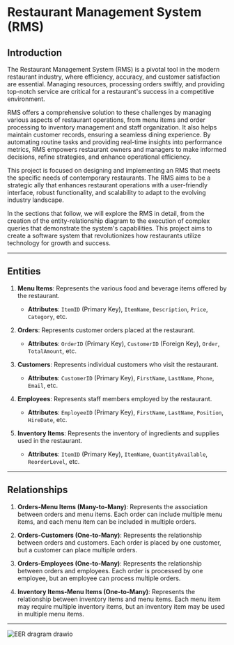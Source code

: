 # Restaurant Management System (RMS)

## Introduction

The Restaurant Management System (RMS) is a pivotal tool in the modern restaurant industry, where efficiency, accuracy, and customer satisfaction are essential. Managing resources, processing orders swiftly, and providing top-notch service are critical for a restaurant's success in a competitive environment.

RMS offers a comprehensive solution to these challenges by managing various aspects of restaurant operations, from menu items and order processing to inventory management and staff organization. It also helps maintain customer records, ensuring a seamless dining experience. By automating routine tasks and providing real-time insights into performance metrics, RMS empowers restaurant owners and managers to make informed decisions, refine strategies, and enhance operational efficiency.

This project is focused on designing and implementing an RMS that meets the specific needs of contemporary restaurants. The RMS aims to be a strategic ally that enhances restaurant operations with a user-friendly interface, robust functionality, and scalability to adapt to the evolving industry landscape.

In the sections that follow, we will explore the RMS in detail, from the creation of the entity-relationship diagram to the execution of complex queries that demonstrate the system's capabilities. This project aims to create a software system that revolutionizes how restaurants utilize technology for growth and success.

---

## Entities

1. **Menu Items**: Represents the various food and beverage items offered by the restaurant.
   - **Attributes**: `ItemID` (Primary Key), `ItemName`, `Description`, `Price`, `Category`, etc.

2. **Orders**: Represents customer orders placed at the restaurant.
   - **Attributes**: `OrderID` (Primary Key), `CustomerID` (Foreign Key), `Order`, `TotalAmount`, etc.

3. **Customers**: Represents individual customers who visit the restaurant.
   - **Attributes**: `CustomerID` (Primary Key), `FirstName`, `LastName`, `Phone`, `Email`, etc.

4. **Employees**: Represents staff members employed by the restaurant.
   - **Attributes**: `EmployeeID` (Primary Key), `FirstName`, `LastName`, `Position`, `HireDate`, etc.

5. **Inventory Items**: Represents the inventory of ingredients and supplies used in the restaurant.
   - **Attributes**: `ItemID` (Primary Key), `ItemName`, `QuantityAvailable`, `ReorderLevel`, etc.

---

## Relationships

1. **Orders-Menu Items (Many-to-Many)**: Represents the association between orders and menu items. Each order can include multiple menu items, and each menu item can be included in multiple orders.

2. **Orders-Customers (One-to-Many)**: Represents the relationship between orders and customers. Each order is placed by one customer, but a customer can place multiple orders.

3. **Orders-Employees (One-to-Many)**: Represents the relationship between orders and employees. Each order is processed by one employee, but an employee can process multiple orders.

4. **Inventory Items-Menu Items (One-to-Many)**: Represents the relationship between inventory items and menu items. Each menu item may require multiple inventory items, but an inventory item may be used in multiple menu items.

---
![EER dragram drawio](https://github.com/user-attachments/assets/435dfd97-52ec-401c-8ece-0779aab8e288)


